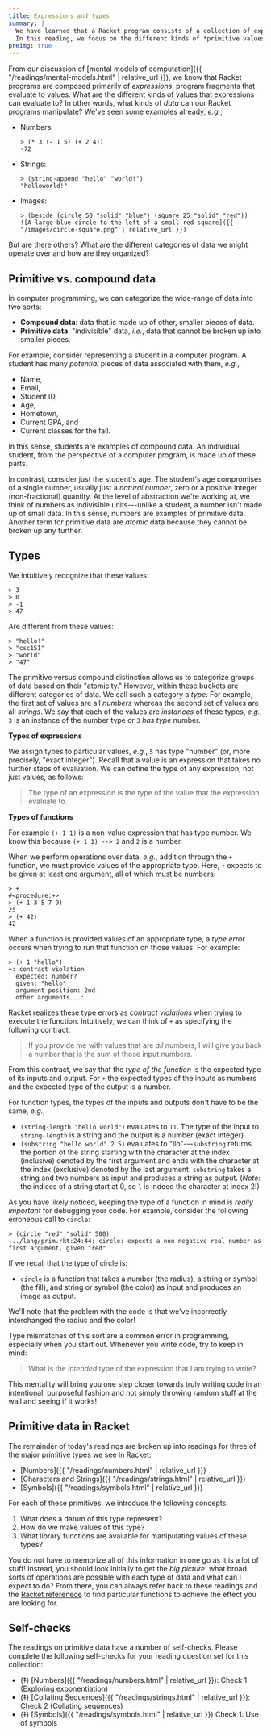 ```yaml
---
title: Expressions and types
summary: |
  We have learned that a Racket program consists of a collection of expressions, program fragments that evaluate to values.
  In this reading, we focus on the different kinds of *primitive values* that we can manipulate in our Racket programs.
preimg: true
---
```


From our discussion of [mental models of computation]({{ "/readings/mental-models.html" | relative_url }}), we know that Racket programs are composed primarily of *expressions*, program fragments that evaluate to values.
What are the different kinds of values that expressions can evaluate to?
In other words, what kinds of *data* can our Racket programs manipulate?
We've seen some examples already, *e.g.*,

+   Numbers:
    ~~~racket
    > (* 3 (- 1 5) (+ 2 4))
    -72
    ~~~

+   Strings:
    ~~~racket
    > (string-append "hello" "world!")
    "helloworld!"
    ~~~

+   Images:
    ~~~racket
    > (beside (circle 50 "solid" "blue") (square 25 "solid" "red"))
    ![A large blue circle to the left of a small red square]({{ "/images/circle-square.png" | relative_url }})
    ~~~

But are there others?
What are the different categories of data we might operate over and how are they organized?

## Primitive vs. compound data

In computer programming, we can categorize the wide-range of data into two sorts:

+   **Compound data**: data that is made up of other, smaller pieces of data.
+   **Primitive data**: "indivisible" data, *i.e.*, data that cannot be broken up into smaller pieces.

For example, consider representing a student in a computer program.
A student has many *potential* pieces of data associated with them, *e.g.*,

+   Name,
+   Email,
+   Student ID,
+   Age,
+   Hometown,
+   Current GPA, and
+   Current classes for the fall.

In this sense, students are examples of compound data.
An individual student, from the perspective of a computer program, is made up of these parts.

In contrast, consider just the student's age.
The student's age compromises of a single number, usually just a *natural number*, zero or a positive integer (non-fractional) quantity.
At the level of abstraction we're working at, we think of numbers as indivisible units---unlike a student, a number isn't made up of small data.
In this sense, numbers are examples of primitive data.
Another term for primitive data are *atomic* data because they cannot be broken up any further.

## Types

We intuitively recognize that these values:

~~~racket
> 3
> 0
> -1
> 47
~~~

Are different from these values:

~~~racket
> "hello!"
> "csc151"
> "world"
> "47"
~~~

The primitive versus compound distinction allows us to categorize groups of data based on their "atomicity."
However, within these buckets are different categories of data.
We call such a category a *type*.
For example, the first set of values are all *numbers* whereas the second set of values are all *strings*.
We say that each of the values are *instances* of these types, *e.g.*, `3` is an instance of the number type or `3` *has type* number.

**Types of expressions**

We assign types to particular values, *e.g.*, `5` has type "number" (or, more
precisely, "exact integer").
Recall that a value is an expression that takes no further steps of evaluation.
We can define the type of any expression, not just values, as follows:

> The type of an expression is the type of the value that the expression evaluate to.

**Types of functions**

For example `(+ 1 1)` is a non-value expression that has type number.
We know this because `(+ 1 1) --> 2` and `2` is a number.

When we perform operations over data, *e.g.*, addition through the `+` function, we must provide values of the appropriate type.
Here, `+` expects to be given at least one argument, all of which must be numbers:

~~~racket
> +
#<procedure:+>
> (+ 1 3 5 7 9)
25
> (+ 42)
42
~~~

When a function is provided values of an appropriate type, a *type error* occurs when trying to run that function on those values.
For example:

~~~racket
> (+ 1 "hello")
+: contract violation
  expected: number?
  given: "hello"
  argument position: 2nd
  other arguments...:
~~~

Racket realizes these type errors as *contract violations* when trying to execute the function.
Intuitively, we can think of `+` as specifying the following contract:

> If you provide me with values that are *all* numbers, I will give you back a number that is the sum of those input numbers.

From this contract, we say that the *type of the function* is the expected type of its inputs and output.
For `+` the expected types of the inputs as numbers and the expected type of the output is a number.

For function types, the types of the inputs and outputs don't have to be the same, *e.g.*,

+   `(string-length "hello world")` evaluates to `11`.
    The type of the input to `string-length` is a string and the output is a number (exact integer).
+   `(substring "hello world" 2 5)` evaluates to "llo"---`substring` returns the portion of the string starting with the character at the index (inclusive) denoted by the first argument and ends with the character at the index (exclusive) denoted by the last argument. 
    `substring` takes a string and two numbers as input and produces a string as output.
    (*Note*: the indices of a string start at 0, so `l` is indeed the character at index 2!)

As you have likely noticed, keeping the type of a function in mind is *really important* for debugging your code.
For example, consider the following erroneous call to `circle`:

~~~racket
> (circle "red" "solid" 500)
.../lang/prim.rkt:24:44: circle: expects a non negative real number as first argument, given "red"
~~~

If we recall that the type of circle is:

+   `circle` is a function that takes a number (the radius), a string or symbol (the fill), and string or symbol (the color) as input and produces an image as output.

We'll note that the problem with the code is that we've incorrectly interchanged the radius and the color!

Type mismatches of this sort are a common error in programming, especially when you start out.
Whenever you write code, try to keep in mind:

> What is the *intended* type of the expression that I am trying to write?

This mentality will bring you one step closer towards truly writing code in an intentional, purposeful fashion and not simply throwing random stuff at the wall and seeing if it works!

## Primitive data in Racket

The remainder of today's readings are broken up into readings for three of the major primitive types we see in Racket:

+ [Numbers]({{ "/readings/numbers.html" | relative_url }})
+ [Characters and Strings]({{ "/readings/strings.html" | relative_url }})
+ [Symbols]({{ "/readings/symbols.html" | relative_url }})

For each of these primitives, we introduce the following concepts:

1.  What does a datum of this type represent?
2.  How do we make values of this type?
3.  What library functions are available for manipulating values of these types?

You do not have to memorize all of this information in one go as it is a lot of stuff!
Instead, you should look initially to get the *big picture*: what broad sorts of operations are possible with each type of data and what can I expect to do?
From there, you can always refer back to these readings and the [Racket referenece](https://docs.racket-lang.org/reference/index.html) to find particular functions to achieve the effect you are looking for.

## Self-checks

The readings on primitive data have a number of self-checks.
Please complete the following self-checks for your reading question set for this collection:

+ (‡) [Numbers]({{ "/readings/numbers.html" | relative_url }}): Check 1 (Exploring exponentiation)
+ (‡) [Collating Sequences]({{ "/readings/strings.html" | relative_url }}): Check 2 (Collating sequences)
+ (‡) [Symbols]({{ "/readings/symbols.html" | relative_url }}) Check 1: Use of symbols
